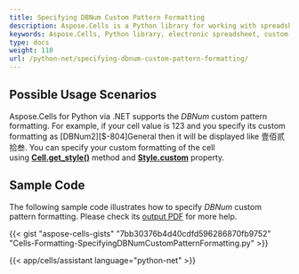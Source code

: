 ```yaml
---
title: Specifying DBNum Custom Pattern Formatting
description: Aspose.Cells is a Python library for working with spreadsheet files that supports formatting dates and numbers using custom formatting patterns. This article will show you how to use the Aspose.Cells library to specify the 'dbnum' custom format pattern so that users have more control over how numbers are displayed.
keywords: Aspose.Cells, Python library, electronic spreadsheet, custom format pattern, formatting, 'dbnum', control display
type: docs
weight: 110
url: /python-net/specifying-dbnum-custom-pattern-formatting/
---
```


## **Possible Usage Scenarios**

Aspose.Cells for Python via .NET supports the *DBNum* custom pattern formatting. For example, if your cell value is 123 and you specify its custom formatting as [DBNum2][$-804]General then it will be displayed like 壹佰贰拾叁. You can specify your custom formatting of the cell using [**Cell.get_style()**](https://reference.aspose.com/cells/python-net/aspose.cells/cell/get_style/#) method and [**Style.custom**](https://reference.aspose.com/cells/python-net/aspose.cells/style/custom) property.

## **Sample Code**

The following sample code illustrates how to specify *DBNum* custom pattern formatting. Please check its [output PDF](43352081.pdf) for more help.

{{< gist "aspose-cells-gists" "7bb30376b4d40cdfd596286870fb9752" "Cells-Formatting-SpecifyingDBNumCustomPatternFormatting.py" >}}

{{< app/cells/assistant language="python-net" >}}